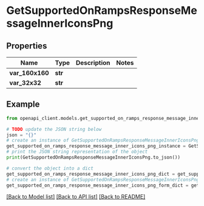 # GetSupportedOnRampsResponseMessageInnerIconsPng


## Properties

Name | Type | Description | Notes
------------ | ------------- | ------------- | -------------
**var_160x160** | **str** |  | 
**var_32x32** | **str** |  | 

## Example

```python
from openapi_client.models.get_supported_on_ramps_response_message_inner_icons_png import GetSupportedOnRampsResponseMessageInnerIconsPng

# TODO update the JSON string below
json = "{}"
# create an instance of GetSupportedOnRampsResponseMessageInnerIconsPng from a JSON string
get_supported_on_ramps_response_message_inner_icons_png_instance = GetSupportedOnRampsResponseMessageInnerIconsPng.from_json(json)
# print the JSON string representation of the object
print(GetSupportedOnRampsResponseMessageInnerIconsPng.to_json())

# convert the object into a dict
get_supported_on_ramps_response_message_inner_icons_png_dict = get_supported_on_ramps_response_message_inner_icons_png_instance.to_dict()
# create an instance of GetSupportedOnRampsResponseMessageInnerIconsPng from a dict
get_supported_on_ramps_response_message_inner_icons_png_form_dict = get_supported_on_ramps_response_message_inner_icons_png.from_dict(get_supported_on_ramps_response_message_inner_icons_png_dict)
```
[[Back to Model list]](../README.md#documentation-for-models) [[Back to API list]](../README.md#documentation-for-api-endpoints) [[Back to README]](../README.md)


